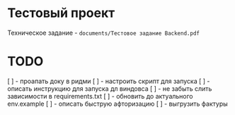 # Тестовый проект

Техническое задание - `documents/Тестовое задание Backend.pdf`


# TODO

[ ] - проапать доку в ридми
[ ] - настроить скрипт для запуска
[ ] - описать инструкцию для запуска дл виндовса
[ ] - не забыть слить зависимости в requirements.txt
[ ] - обновить до актуального env.example
[ ] - описать быструю афторизацию
[ ] - выгрузить фактуры
